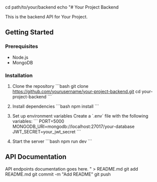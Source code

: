 cd path/to/your/backend
echo "# Your Project Backend

This is the backend API for Your Project.

## Getting Started

### Prerequisites
- Node.js
- MongoDB

### Installation
1. Clone the repository
\`\`\`bash
git clone https://github.com/yourusername/your-project-backend.git
cd your-project-backend
\`\`\`

2. Install dependencies
\`\`\`bash
npm install
\`\`\`

3. Set up environment variables
Create a \`.env\` file with the following variables:
\`\`\`
PORT=5000
MONGODB_URI=mongodb://localhost:27017/your-database
JWT_SECRET=your_jwt_secret
\`\`\`

4. Start the server
\`\`\`bash
npm run dev
\`\`\`

## API Documentation
API endpoints documentation goes here.
" > README.md
git add README.md
git commit -m "Add README"
git push
